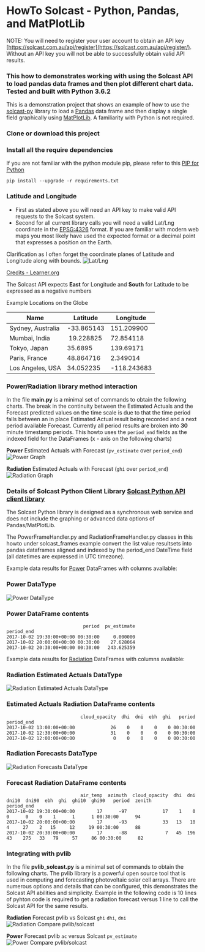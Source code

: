 # HowTo Solcast - Python, Pandas, and MatPlotLib

NOTE: You will need to register your user account to obtain an API key [https://solcast.com.au/api/register](https://solcast.com.au/api/register/).  Without an API key you will not be able to successfully obtain valid API results.

### This how to demonstrates working with using the Solcast API to load pandas data frames and then plot different chart data.  Tested and built with Python 3.6.2

This is a demonstration project that shows an example of how to use the [solcast-py](https://github.com/Solcast/solcast-py) library to load a [Pandas](https://github.com/pandas-dev/pandas) data frame and then display a single field graphically using [MatPlotLib](https://github.com/matplotlib/matplotlib).  A familiarity with Python is not required.

### Clone or download this project 

### Install all the require dependencies

If you are not familiar with the python module pip, please refer to this [PIP for Python](https://pip.pypa.io/en/stable/)

```
pip install --upgrade -r requirements.txt
```

### Latitude and Longitude

- First as stated above you will need an API key to make valid API requests to the Solcast system.
- Second for all current library calls you will need a valid Lat/Lng coordinate in the [EPSG:4326](http://spatialreference.org/ref/epsg/wgs-84/) format.  If you are familiar with modern web maps you most likely have used the expected format or a decimal point that expresses a position on the Earth.

Clarification as I often forget the coordinate planes of Latitude and Longitude along with bounds.
![Lat/Lng](/imgs/Lat_Long.gif)

[Credits - Learner.org](http://www.learner.org/jnorth/tm/LongitudeIntro.html)

The Solcast API expects **East** for Longitude and **South** for Latitude to be expressed as a negative numbers

Example Locations on the Globe

Name | Latitude | Longitude
--- | --- | ---
Sydney, Australia | -33.865143 | 151.209900
Mumbai, India |‎ 19.228825 | 72.854118
Tokyo, Japan | 35.6895 | 139.69171
Paris, France | 48.864716 | 2.349014
Los Angeles, USA | 34.052235 | -118.243683

### Power/Radiation library method interaction

In the file **main.py** is a minimal set of commands to obtain the following charts.  The break in the continuity between the Estimated Actuals and the Forecast predicted values on the time scale is due to that the time period falls between an in place Estimated Actual result being recorded and a next period available Forecast.  Currently all period results are broken into **30** minute timestamp periods.  This howto uses the `period_end` fields as the indexed field for the DataFrames (x - axis on the following charts)

**Power** Estimated Actuals with Forecast (`pv_estimate` over `period_end`)
![Power Graph](/imgs/power.png)

**Radiation** Estimated Actuals with Forecast (`ghi` over `period_end`)
![Radiation Graph](/imgs/radiation.png)

### Details of Solcast Python Client Library [Solcast Python API client library ](https://github.com/Solcast/solcast-py)

The Solcast Python library is designed as a synchronous web service and does not include the graphing or advanced data options of Pandas/MatPlotLib.

The PowerFrameHandler.py and RadiationFrameHandler.py classes in this howto under solcast_frames example convert the list value resultsets into pandas dataframes aligned and indexed by the period_end DateTime field (all datetimes are expressed in UTC timezone).

Example data results for [Power](https://solcast.com.au/api/docs/pv_power.html) DataFrames with columns available:

### Power DataType

![Power DataType](/imgs/power_datatype.png)

### Power DataFrame contents
```
                            period  pv_estimate
period_end                                     
2017-10-02 19:30:00+00:00 00:30:00     0.000000
2017-10-02 20:00:00+00:00 00:30:00    27.628064
2017-10-02 20:30:00+00:00 00:30:00   243.625359
```

Example data results for [Radiation](https://solcast.com.au/api/docs/radiation.html) DataFrames with columns available:

### Radiation Estimated Actuals DataType

![Radiation Estimated Actuals DataType](/imgs/radiation_actuals_datatype.png)

### Estimated Actuals Radiation DataFrame contents

```
                           cloud_opacity  dhi  dni  ebh  ghi   period
period_end                                                           
2017-10-02 13:00:00+00:00             26    0    0    0    0 00:30:00
2017-10-02 12:30:00+00:00             31    0    0    0    0 00:30:00
2017-10-02 12:00:00+00:00              0    0    0    0    0 00:30:00
```

### Radiation Forecasts DataType

![Radiation Forecasts DataType](/imgs/radiation_forecast_datatype.png)

### Forecast Radiation DataFrame contents

```
                           air_temp  azimuth  cloud_opacity  dhi  dni  dni10  dni90  ebh  ghi  ghi10  ghi90   period  zenith  
period_end                                                                                                                    
2017-10-02 19:30:00+00:00        17      -97             17    1    0      0      0    0    1      1      1 00:30:00      94  
2017-10-02 20:00:00+00:00        17      -93             33   13   10      4     27    2   15     12     19 00:30:00      88  
2017-10-02 20:30:00+00:00        17      -88              7   45  196     43    275   33   79     57     86 00:30:00      82 
```

### Integrating with pvlib 

In the file **pvlib_solcast.py** is a minimal set of commands to obtain the following charts.  The pvlib library is a powerful open source tool that is used in computing and forecasting photovoltaic solar cell arrays.  There are numerous options and details that can be configured, this demonstrates the Solcast API abilities and simplicity.  Example in the following code is 10 lines of pyhton code is required to get a radiation forecast versus 1 line to call the Solcast API for the same results.

**Radiation** Forecast pvlib vs Solcast `ghi` `dhi`, `dni`
![Radiation Compare pvlib/solcast](/imgs/pvlib_solcast_radiation.png)

**Power** Forecast pvlib `ac` versus Solcast `pv_estimate`
![Power Compare pvlib/solcast](/imgs/pvlib_solcast_power.png)


